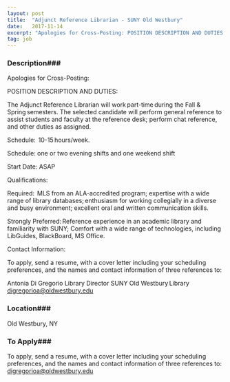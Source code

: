 ```yaml
---
layout: post
title:  "Adjunct Reference Librarian - SUNY Old Westbury"
date:   2017-11-14
excerpt: "Apologies for Cross-Posting: POSITION DESCRIPTION AND DUTIES: The Adjunct Reference Librarian will work part-time during the Fall & Spring semesters. The selected candidate will perform general reference to assist students and faculty at the reference desk; perform chat reference, and other duties as assigned. Schedule:  10-15 hours/week. Schedule: one or two evening shifts and..."
tag: job
---
```


### Description###

Apologies for Cross-Posting:

POSITION DESCRIPTION AND DUTIES: 

The Adjunct Reference Librarian will work part-time during the Fall & Spring semesters. The selected candidate will perform general reference to assist students and faculty at the reference desk; perform chat reference, and other duties as assigned. 

Schedule:  10-15 hours/week. 

Schedule: one or two evening shifts and one weekend shift 

Start Date: ASAP

Qualifications: 

Required:  MLS from an ALA-accredited program; expertise with a wide range of library databases; enthusiasm for working collegially in a diverse and busy environment; excellent oral and written communication skills. 

Strongly Preferred: Reference experience in an academic library and familiarity with SUNY; Comfort with a wide range of technologies, including LibGuides, BlackBoard, MS Office. 

Contact Information: 

To apply, send a resume, with a cover letter including your scheduling preferences, and the names and contact information of three references to: 

Antonia Di Gregorio 
Library Director 
SUNY Old Westbury Library 
digregorioa@oldwestbury.edu  









### Location###

Old Westbury, NY




### To Apply###

To apply, send a resume, with a cover letter including your scheduling preferences, and the names and contact information of three references to: digregorioa@oldwestbury.edu





